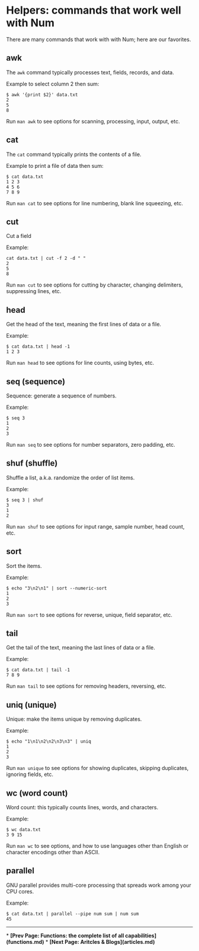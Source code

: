 # Helpers: commands that work well with Num

There are many commands that work with with Num; here are our favorites.


## awk

The `awk` command typically processes text, fields, records, and data.

Example to select column 2 then sum:

    $ awk '{print $2}' data.txt
    2
    5
    8

Run `man awk` to see options for scanning, processing, input, output, etc.


## cat

The `cat` command typically prints the contents of a file.

Example to print a file of data then sum:

    $ cat data.txt
    1 2 3
    4 5 6
    7 8 9

Run `man cat` to see options for line numbering, blank line squeezing, etc.


## cut

Cut a field

Example:

    cat data.txt | cut -f 2 -d " "
    2
    5
    8

Run `man cut` to see options for cutting by character, changing delimiters, suppressing lines, etc.


## head

Get the head of the text, meaning the first lines of data or a file.

Example:

    $ cat data.txt | head -1
    1 2 3

Run `man head` to see options for line counts, using bytes, etc.


## seq (sequence)

Sequence: generate a sequence of numbers.

Example:

    $ seq 3
    1
    2
    3

Run `man seq` to see options for number separators, zero padding, etc.


## shuf (shuffle)

Shuffle a list, a.k.a. randomize the order of list items.

Example:

    $ seq 3 | shuf
    3
    1
    2

Run `man shuf` to see options for input range, sample number, head count, etc.


## sort

Sort the items.

Example:

    $ echo "3\n2\n1" | sort --numeric-sort
    1
    2
    3

Run `man sort` to see options for reverse, unique, field separator, etc.


## tail

Get the tail of the text, meaning the last lines of data or a file.

Example:

    $ cat data.txt | tail -1
    7 8 9

Run `man tail` to see options for removing headers, reversing, etc.


## uniq (unique)

Unique: make the items unique by removing duplicates.

Example:

    $ echo "1\n1\n2\n2\n3\n3" | uniq
    1
    2
    3

Run `man unique` to see options for showing duplicates, skipping duplicates, ignoring fields, etc.


## wc (word count)

Word count: this typically counts lines, words, and characters.

Example:

    $ wc data.txt
    3 9 15

Run `man wc` to see options, and how to use languages other than English or character encodings other than ASCII.


## parallel

GNU parallel provides multi-core processing that spreads work among your CPU cores.

Example:

    $ cat data.txt | parallel --pipe num sum | num sum
    45


<p><hr><nav>
* <b>[Prev Page: Functions: the complete list of all capabilities](functions.md)</b>
* <b>[Next Page: Aritcles & Blogs](articles.md)</b>
</nav>
